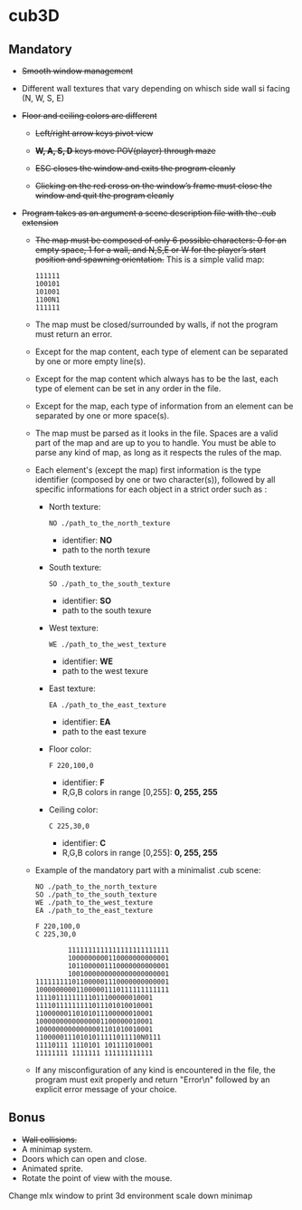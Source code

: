 # cub3D

## Mandatory

- ~~Smooth window management~~

- Different wall textures that vary depending on whisch side wall si facing (N, W, S, E)

- ~~Floor and ceiling colors are different~~

  - ~~Left/right arrow keys pivot view~~

  - ~~**W, A, S, D** keys move POV(player) through maze~~

  - ~~ESC closes the window and exits the program cleanly~~

  - ~~Clicking on the red cross on the window’s frame must close the window and
quit the program cleanly~~

- ~~Program takes as an argument a scene description file with the .cub
extension~~

  - ~~The map must be composed of only 6 possible characters: 0 for an empty space,
1 for a wall, and N,S,E or W for the player’s start position and spawning
orientation.~~
This is a simple valid map:

        111111
        100101
        101001
        1100N1
        111111

  - The map must be closed/surrounded by walls, if not the program must return
an error.

  - Except for the map content, each type of element can be separated by one or
more empty line(s).

  - Except for the map content which always has to be the last, each type of
element can be set in any order in the file.

  - Except for the map, each type of information from an element can be separated
by one or more space(s).

  - The map must be parsed as it looks in the file. Spaces are a valid part of the
map and are up to you to handle. You must be able to parse any kind of map,
as long as it respects the rules of the map.

  - Each element's (except the map) first information is the type identifier (composed by one or two character(s)), followed by all specific informations for each
object in a strict order such as :

    - North texture:

          NO ./path_to_the_north_texture

      - identifier: **NO**
      - path to the north texure

    - South texture:

          SO ./path_to_the_south_texture

      - identifier: **SO**
      - path to the south texure

    - West texture:

          WE ./path_to_the_west_texture

      - identifier: **WE**
      - path to the west texure

    - East texture:

          EA ./path_to_the_east_texture

      - identifier: **EA**
      - path to the east texure

    - Floor color:

          F 220,100,0

      - identifier: **F**
      - R,G,B colors in range [0,255]: **0, 255, 255**

    - Ceiling color:

          C 225,30,0

      - identifier: **C**
      - R,G,B colors in range [0,255]: **0, 255, 255**

  - Example of the mandatory part with a minimalist .cub scene:

        NO ./path_to_the_north_texture
        SO ./path_to_the_south_texture
        WE ./path_to_the_west_texture
        EA ./path_to_the_east_texture

        F 220,100,0
        C 225,30,0

                1111111111111111111111111
                1000000000110000000000001
                1011000001110000000000001
                1001000000000000000000001
        111111111011000001110000000000001
        100000000011000001110111111111111
        11110111111111011100000010001
        11110111111111011101010010001
        11000000110101011100000010001
        10000000000000001100000010001
        10000000000000001101010010001
        11000001110101011111011110N0111
        11110111 1110101 101111010001
        11111111 1111111 111111111111

  - If any misconfiguration of any kind is encountered in the file, the program
must exit properly and return "Error\n" followed by an explicit error message
of your choice.

## Bonus

- ~~Wall collisions.~~
- A minimap system.
- Doors which can open and close.
- Animated sprite.
- Rotate the point of view with the mouse.



Change mlx window to print 3d environment
scale down minimap
